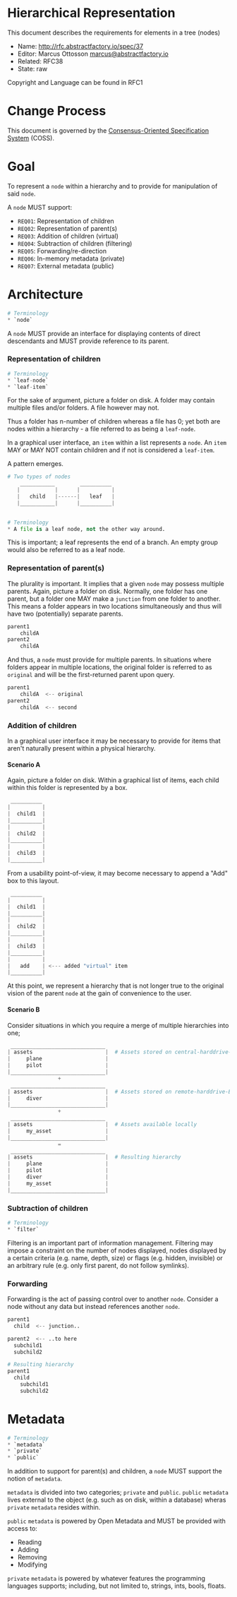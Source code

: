 # Hierarchical Representation

This document describes the requirements for elements in a tree (nodes)

* Name: http://rfc.abstractfactory.io/spec/37
* Editor: Marcus Ottosson <marcus@abstractfactory.io>
* Related: RFC38
* State: raw

Copyright and Language can be found in RFC1

# Change Process

This document is governed by the [Consensus-Oriented Specification System](http://www.digistan.org/spec:1/COSS) (COSS).

# Goal

To represent a `node` within a hierarchy and to provide for manipulation of said `node`.

A `node` MUST support:

* `REQ01`: Representation of children
* `REQ02`: Representation of parent(s)
* `REQ03`: Addition of children (virtual)
* `REQ04`: Subtraction of children (filtering)
* `REQ05`: Forwarding/re-direction
* `REQ06`: In-memory metadata (private)
* `REQ07`: External metadata (public)

# Architecture

```python
# Terminology
* `node`
```

A `node` MUST provide an interface for displaying contents of direct descendants and MUST provide reference to its parent.

### Representation of children

```python
# Terminology
* `leaf-node`
* `leaf-item`
```

For the sake of argument, picture a folder on disk. A folder may contain multiple files and/or folders. A file however may not.

Thus a folder has n-number of children whereas a file has 0; yet both are nodes within a hierarchy - a file referred to as being a `leaf-node`.

In a graphical user interface, an `item` within a list represents a `node`. An `item` MAY or MAY NOT contain children and if not is considered a `leaf-item`.

A pattern emerges.

```python
# Two types of nodes
    ___________        __________ 
   |           |      |          |
   |   child   |------|   leaf   |
   |___________|      |__________|
 
```

```python
# Terminology
* A file is a leaf node, not the other way around.
```

This is important; a leaf represents the end of a branch. An empty group would also be referred to as a leaf node.

### Representation of parent(s)

The plurality is important. It implies that a given `node` may possess multiple parents. Again, picture a folder on disk. Normally, one folder has one parent, but a folder one MAY make a `junction` from one folder to another. This means a folder appears in two locations simultaneously and thus will have two (potentially) separate parents.

```python
parent1
    childA
parent2
    childA
```

And thus, a `node` must provide for multiple parents. In situations where folders appear in multiple locations, the original folder is referred to as `original` and will be the first-returned parent upon query.

```python
parent1
    childA  <-- original
parent2
    childA  <-- second
```

### Addition of children

In a graphical user interface it may be necessary to provide for items that aren't naturally present within a physical hierarchy.

#### Scenario A

Again, picture a folder on disk. Within a graphical list of items, each child within this folder is represented by a box.

```python
 __________
|          |
|  child1  |
|__________|
|          |
|  child2  |
|__________|
|          |
|  child3  |
|__________| 

```

From a usability point-of-view, it may become necessary to append a "Add" box to this layout.

```python
 __________
|          |
|  child1  |
|__________|
|          |
|  child2  |
|__________|
|          |
|  child3  |
|__________| 
|          |
|   add    | <--- added "virtual" item
|__________|

```

At this point, we represent a hierarchy that is not longer true to the original vision of the parent `node` at the gain of convenience to the user.

#### Scenario B

Consider situations in which you require a merge of multiple hierarchies into one;

```python
 ______________________________
| assets                       |  # Assets stored on central-harddrive-A
|     plane                    |
|     pilot                    |
|______________________________|
                +
 ______________________________
| assets                       |  # Assets stored on remote-harddrive-B
|     diver                    |
|______________________________|
                +
 ______________________________
| assets                       |  # Assets available locally
|     my_asset                 |
|______________________________|
                =
 ______________________________
| assets                       |  # Resulting hierarchy
|     plane                    |
|     pilot                    |
|     diver                    |
|     my_asset                 |
|______________________________|

```

### Subtraction of children

```python
# Terminology
* `filter`
```

Filtering is an important part of information management. Filtering may impose a constraint on the number of nodes displayed, nodes displayed by a certain criteria (e.g. name, depth, size) or flags (e.g. hidden, invisible) or an arbitrary rule (e.g. only first parent, do not follow symlinks).

### Forwarding

Forwarding is the act of passing control over to another `node`. Consider a node without any data but instead references another `node`.

```python
parent1
  child  <-- junction..

parent2  <-- ..to here
  subchild1
  subchild2

# Resulting hierarchy
parent1
  child
    subchild1
    subchild2
```

# Metadata

```python
# Terminology
* `metadata`
* `private`
* `public`
```

In addition to support for parent(s) and children, a `node` MUST support the notion of `metadata`.

`metadata` is divided into two categories; `private` and `public`. `public` `metadata` lives external to the object (e.g. such as on disk, within a database) wheras `private` `metadata` resides within.

`public` `metadata` is powered by Open Metadata and MUST be provided with access to:

* Reading
* Adding
* Removing
* Modifying

`private` `metadata` is powered by whatever features the programming languages supports; including, but not limited to, strings, ints, bools, floats.